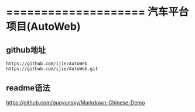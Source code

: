 ====================
汽车平台项目(AutoWeb)
====================

github地址
--------------------
    https://github.com/ijie/AutoWeb
    https://github.com/ijie/AutoWeb.git
    
readme语法
-----------------
https://github.com/guoyunsky/Markdown-Chinese-Demo
